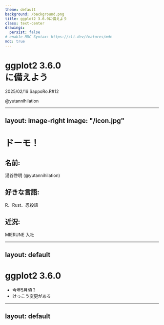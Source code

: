 ```yaml
---
theme: default
background: /background.png
title: ggplot2 3.6.0に備えよう
class: text-center
drawings:
  persist: false
# enable MDC Syntax: https://sli.dev/features/mdc
mdc: true
---
```


# ggplot2 3.6.0<br/>に備えよう

2025/02/16 SappoRo.R#12

@yutannihilation

---
layout: image-right
image: "/icon.jpg"
---

# ドーモ！

## 名前:

湯谷啓明
(@yutannihilation)

## 好きな言語:

R、Rust、忍殺語

## 近況:

MIERUNE 入社

---
layout: default
---

# ggplot2 3.6.0

- 今年5月頃？
- けっこう変更がある

---
layout: default
---



